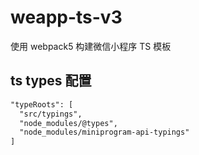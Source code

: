 # weapp-ts-v3

使用 webpack5 构建微信小程序 TS 模板

## ts types 配置

```txt
"typeRoots": [
  "src/typings",
  "node_modules/@types",
  "node_modules/miniprogram-api-typings"
]
```
